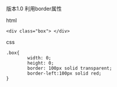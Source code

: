 版本1.0 
利用border属性


html
```
<div class="box"> </div>
```
css
```
.box{
        width: 0;
        height: 0;
        border: 100px solid transparent;
        border-left:100px solid red;
}
```